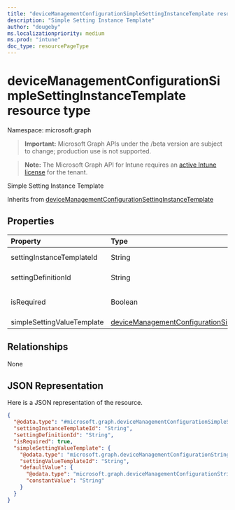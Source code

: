 ```yaml
---
title: "deviceManagementConfigurationSimpleSettingInstanceTemplate resource type"
description: "Simple Setting Instance Template"
author: "dougeby"
ms.localizationpriority: medium
ms.prod: "intune"
doc_type: resourcePageType
---
```


# deviceManagementConfigurationSimpleSettingInstanceTemplate resource type

Namespace: microsoft.graph

> **Important:** Microsoft Graph APIs under the /beta version are subject to change; production use is not supported.

> **Note:** The Microsoft Graph API for Intune requires an [active Intune license](https://go.microsoft.com/fwlink/?linkid=839381) for the tenant.

Simple Setting Instance Template


Inherits from [deviceManagementConfigurationSettingInstanceTemplate](../resources/intune-deviceconfigv2-devicemanagementconfigurationsettinginstancetemplate.md)

## Properties
|Property|Type|Description|
|:---|:---|:---|
|settingInstanceTemplateId|String|Setting Instance Template Id Inherited from [deviceManagementConfigurationSettingInstanceTemplate](../resources/intune-deviceconfigv2-devicemanagementconfigurationsettinginstancetemplate.md)|
|settingDefinitionId|String|Setting Definition Id Inherited from [deviceManagementConfigurationSettingInstanceTemplate](../resources/intune-deviceconfigv2-devicemanagementconfigurationsettinginstancetemplate.md)|
|isRequired|Boolean|Indicates if a policy must specify this setting. Inherited from [deviceManagementConfigurationSettingInstanceTemplate](../resources/intune-deviceconfigv2-devicemanagementconfigurationsettinginstancetemplate.md)|
|simpleSettingValueTemplate|[deviceManagementConfigurationSimpleSettingValueTemplate](../resources/intune-deviceconfigv2-devicemanagementconfigurationsimplesettingvaluetemplate.md)|Simple Setting Value Template|

## Relationships
None

## JSON Representation
Here is a JSON representation of the resource.
<!-- {
  "blockType": "resource",
  "@odata.type": "microsoft.graph.deviceManagementConfigurationSimpleSettingInstanceTemplate"
}
-->
``` json
{
  "@odata.type": "#microsoft.graph.deviceManagementConfigurationSimpleSettingInstanceTemplate",
  "settingInstanceTemplateId": "String",
  "settingDefinitionId": "String",
  "isRequired": true,
  "simpleSettingValueTemplate": {
    "@odata.type": "microsoft.graph.deviceManagementConfigurationStringSettingValueTemplate",
    "settingValueTemplateId": "String",
    "defaultValue": {
      "@odata.type": "microsoft.graph.deviceManagementConfigurationStringSettingValueConstantDefaultTemplate",
      "constantValue": "String"
    }
  }
}
```



